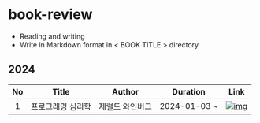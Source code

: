 # book-review
- Reading and writing
- Write in Markdown format in < BOOK TITLE > directory

## 2024
| No | Title | Author | Duration | Link |
|:-:|:-:|:-:|:-:|:-:|
| 1 | 프로그래밍 심리학 | 제럴드 와인버그 | 2024-01-03 ~ | [![img](https://contents.kyobobook.co.kr/sih/fit-in/458x0/pdt/9788966260980.jpg)](https://github.com/jeeyn/book-review/tree/main/The_Psychology_of_Computer_Programming) |
